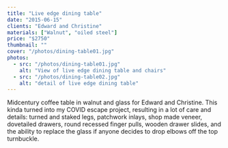 ```yaml
---
title: "Live edge dining table"
date: "2015-06-15"
clients: "Edward and Christine"
materials: ["Walnut", "oiled steel"]
price: "$2750"
thumbnail: ""
cover: "/photos/dining-table01.jpg"
photos:
  - src: "/photos/dining-table01.jpg"
    alt: "View of live edge dining table and chairs"
  - src: "/photos/dining-table02.jpg"
    alt: "detail of live edge dining table"
---
```


Midcentury coffee table in walnut and glass for Edward and Christine. This kinda turned into my
COVID escape project, resulting in a lot of care and details: turned and staked legs, patchwork
inlays, shop made veneer, dovetailed drawers, round recessed finger pulls, wooden drawer slides,
and the ability to replace the glass if anyone decides to drop elbows off the top turnbuckle.
